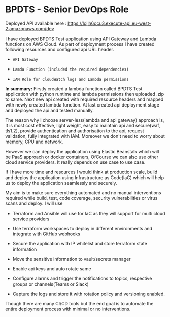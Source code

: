 # BPDTS - Senior DevOps Role

Deployed API available here : https://lojlh6ocu3.execute-api.eu-west-2.amazonaws.com/dev

I have deployed BPDTS Test application using API Gateway and Lambda functions on AWS Cloud. As part of deployment process I have created following resources and configured api URL header. 

-     API Gateway 

-     Lamda Function (included the required dependencies)

-     IAM Role for CloudWatch logs and Lambda permissions 

**In summary:** Firstly created a lambda function called BPDTS Test application with python runtime and lambda permissions then uploaded .zip to same. Next new api created with required resource headers and mapped with newly created lambda function. At last created api deployment stage and deployed the api and tested manually. 

The reason why I choose server-less(lambda and api gateway) approach is, It is most cost effective, light weight, easy to maintain api and secure(waf, tls1.2), provide authentication and authorisation to the api, request validation, fully integrated with IAM. Moreover we don't need to worry about memory, CPU and network. 

However we can deploy the application using Elastic Beanstalk which will be PaaS approach or docker containers, OfCourse we can also use other cloud service providers. It really depends on use case to use case.

If I have more time and resources I would think at production scale, build and deploy the application using Infrastructure as Code(IaC) which will help us to deploy the application seamlessly and securely.

My aim is to make sure everything automated and no manual interventions required while build, test, code coverage, security vulnerabilities or virus scans and deploy. I will use 

-   Terraform and Ansible will use for IaC as they will support for multi cloud service providers 

-   Use terraform workspaces to deploy in different environments and integrate with GitHub webhooks

-   Secure the application with IP whitelist and store terraform state information 

-   Move the sensitive information to vault/secrets manager

-   Enable api keys and auto rotate same 

-   Configure alarms and trigger the notifications to topics, respective groups or channels(Teams or Slack) 

-   Capture the logs and store it with rotation policy  and versioning enabled.


Though there are many CI/CD tools but the end goal is to automate the entire deployment process with minimal or no interventions. 
